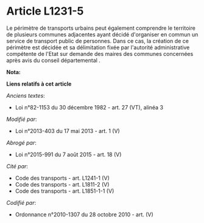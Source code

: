 # Article L1231-5

Le périmètre de transports urbains peut également comprendre le territoire de plusieurs communes adjacentes ayant décidé
d'organiser en commun un service de transport public de personnes. Dans ce cas, la création de ce périmètre est décidée et sa
délimitation fixée par l'autorité administrative compétente de l'Etat sur demande des maires des communes concernées après
avis du conseil départemental .

**Nota:**



**Liens relatifs à cet article**

_Anciens textes_:

  - Loi n°82-1153 du 30 décembre 1982 - art. 27 (VT), alinéa 3

_Modifié par_:

  - Loi n°2013-403 du 17 mai 2013 - art. 1 (V)

_Abrogé par_:

  - Loi n°2015-991 du 7 août 2015 - art. 18 (V)

_Cité par_:

  - Code des transports - art. L1241-1 (V)
  - Code des transports - art. L1811-2 (V)
  - Code des transports - art. L1851-1-1 (V)

_Codifié par_:

  - Ordonnance n°2010-1307 du 28 octobre 2010 - art. (V)
